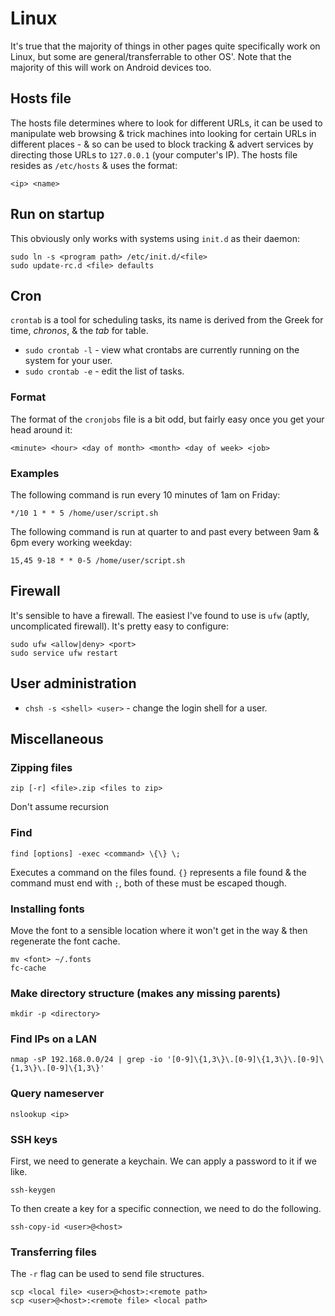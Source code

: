 # Linux


It's true that the majority of things in other pages quite specifically work on Linux, but some are general/transferrable to other OS'. Note that the majority of this will work on Android devices too.


## Hosts file


The hosts file determines where to look for different URLs, it can be used to manipulate web browsing & trick machines into looking for certain URLs in different places - & so can be used to block tracking & advert services by directing those URLs to `127.0.0.1` (your computer's IP). The hosts file resides as `/etc/hosts` & uses the format:

    <ip> <name>

## Run on startup


This obviously only works with systems using `init.d` as their daemon:

    sudo ln -s <program path> /etc/init.d/<file>
    sudo update-rc.d <file> defaults     


## Cron


`crontab` is a tool for scheduling tasks, its name is derived from the Greek for time, *chronos*, & the *tab* for table.

* `sudo crontab -l` - view what crontabs are currently running on the system for your user.
* `sudo crontab -e` - edit the list of tasks.

### Format

The format of the `cronjobs` file is a bit odd, but fairly easy once you get your head around it:

    <minute> <hour> <day of month> <month> <day of week> <job>

### Examples

The following command is run every 10 minutes of 1am on Friday:
    
    */10 1 * * 5 /home/user/script.sh

The following command is run at quarter to and past every between 9am & 6pm every working weekday:

    15,45 9-18 * * 0-5 /home/user/script.sh


## Firewall


It's sensible to have a firewall. The easiest I've found to use is `ufw` (aptly, uncomplicated firewall). It's pretty easy to configure:

    sudo ufw <allow|deny> <port>
    sudo service ufw restart


## User administration

* `chsh -s <shell> <user>` - change the login shell for a user.


## Miscellaneous

### Zipping files

    zip [-r] <file>.zip <files to zip>

Don't assume recursion

### Find

    find [options] -exec <command> \{\} \;

Executes a command on the files found. `{}` represents a file found & the command must end with `;`, both of these must be escaped though.

### Installing fonts

Move the font to a sensible location where it won't get in the way & then regenerate the font cache.

    mv <font> ~/.fonts
    fc-cache

### Make directory structure (makes any missing parents)

    mkdir -p <directory>

### Find IPs on a LAN

    nmap -sP 192.168.0.0/24 | grep -io '[0-9]\{1,3\}\.[0-9]\{1,3\}\.[0-9]\{1,3\}\.[0-9]\{1,3\}'
    
### Query nameserver

    nslookup <ip>

### SSH keys

First, we need to generate a keychain. We can apply a password to it if we like.

    ssh-keygen

To then create a key for a specific connection, we need to do the following.

    ssh-copy-id <user>@<host>

### Transferring files

The `-r` flag can be used to send file structures.

    scp <local file> <user>@<host>:<remote path>
    scp <user>@<host>:<remote file> <local path>

